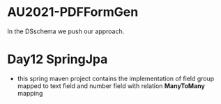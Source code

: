 # AU2021-PDFFormGen
In the DSschema we push our approach.

# Day12 SpringJpa

- this spring maven project contains the implementation of field group mapped to text field and number field with relation **ManyToMany** mapping
